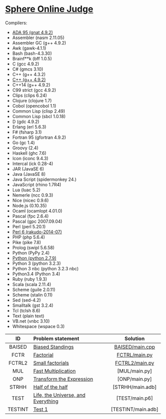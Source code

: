 # [Sphere Online Judge](http://www.spoj.com/)

Compilers:

- [ADA 95 (gnat 4.9.2)](ada.md)
- Assembler (nasm 2.11.05)
- Assembler GC (g++ 4.9.2)
- Awk (gawk-4.1.1)
- Bash (bash-4.3.30)
- Brainf**k (bff 1.0.5)
- C (gcc 4.9.2)
- C# (gmcs 3.10)
- C++ (g++ 4.3.2)
- [C++ (g++ 4.9.2)](c++.md)
- C++14 (g++ 4.9.2)
- C99 strict (gcc 4.9.2)
- Clips (clips 6.24)
- Clojure (clojure 1.7)
- Cobol (opencobol 1.1)
- Common Lisp (clisp 2.49)
- Common Lisp (sbcl 1.0.18)
- D (gdc 4.9.2)
- Erlang (erl 5.6.3)
- F# (fsharp 3.1)
- Fortran 95 (gfortran 4.9.2)
- Go (gc 1.4)
- Groovy (2.4)
- Haskell (ghc 7.6)
- Icon (iconc 9.4.3)
- Intercal (ick 0.28-4)
- JAR (JavaSE 6)
- Java (JavaSE 8)
- Java Script (spidermonkey 24.)
- JavaScript (rhino 1.7R4)
- Lua (luac 5.2)
- Nemerle (ncc 0.9.3)
- Nice (nicec 0.9.6)
- Node.js (0.10.35)
- Ocaml (ocamlopt 4.01.0)
- Pascal (fpc 2.6.4)
- Pascal (gpc 2007.09.04)
- Perl (perl 5.20.1)
- [Perl 6 (rakudo-2014-07)](perl6.md)
- PHP (php 5.6.4)
- Pike (pike 7.8)
- Prolog (swipl 5.6.58)
- Python (PyPy 2.4)
- [Python (python 2.7.9)](python.md)
- Python 3 (python 3.2.3)
- Python 3 nbc (python 3.2.3 nbc)
- Python3.4 (Python 3.4)
- Ruby (ruby 1.9.3)
- Scala (scala 2.11.4)
- Scheme (guile 2.0.11)
- Scheme (stalin 0.11)
- Sed (sed-4.2)
- Smalltalk (gst 3.2.4)
- Tcl (tclsh 8.6)
- Text (plain text)
- VB.net (vnbc 3.10)
- Whitespace (wspace 0.3)

| ID   | Problem statement                                                         | Solution                            |
|:----:|:--------------------------------------------------------------------------|:-----------------------------------:|
|BAISED | [Biased Standings](http://www.spoj.com/problems/BAISED/)                 | [BAISED/main.cpp](BAISED/main.cpp)  |
|FCTR   | [Factorial](http://www.spoj.com/problems/FCTR/)                          | [FCTRL/main.py](FCTRL/main.py)      |
|FCTRL2 | [Small factorials](http://www.spoj.com/problems/FCTRL2/)                 | [FCTRL2/main.py](FCTRL2/main.py)    |
|MUL    | [Fast Multiplication](http://www.spoj.com/problems/MUL/)                 | [MUL/main.py]                       |
|ONP    | [Transform the Expression](http://www.spoj.com/problems/ONP/)            | [ONP/main.py]                       |
|STRHH  | [Half of the half](http://www.spoj.com/problems/STRHH/)                  | [STRHH/main.adb]                    |
|TEST   | [Life, the Universe, and Everything](http://www.spoj.com/problems/TEST/) | [TEST/main.p6]                      |
|TESTINT| [Test 1](http://www.spoj.com/problems/TESTINT/)                          | [TESTINT/main.adb]                  |
